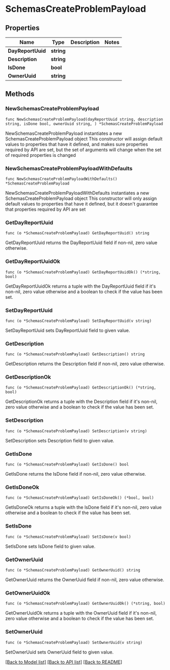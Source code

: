# SchemasCreateProblemPayload

## Properties

Name | Type | Description | Notes
------------ | ------------- | ------------- | -------------
**DayReportUuid** | **string** |  | 
**Description** | **string** |  | 
**IsDone** | **bool** |  | 
**OwnerUuid** | **string** |  | 

## Methods

### NewSchemasCreateProblemPayload

`func NewSchemasCreateProblemPayload(dayReportUuid string, description string, isDone bool, ownerUuid string, ) *SchemasCreateProblemPayload`

NewSchemasCreateProblemPayload instantiates a new SchemasCreateProblemPayload object
This constructor will assign default values to properties that have it defined,
and makes sure properties required by API are set, but the set of arguments
will change when the set of required properties is changed

### NewSchemasCreateProblemPayloadWithDefaults

`func NewSchemasCreateProblemPayloadWithDefaults() *SchemasCreateProblemPayload`

NewSchemasCreateProblemPayloadWithDefaults instantiates a new SchemasCreateProblemPayload object
This constructor will only assign default values to properties that have it defined,
but it doesn't guarantee that properties required by API are set

### GetDayReportUuid

`func (o *SchemasCreateProblemPayload) GetDayReportUuid() string`

GetDayReportUuid returns the DayReportUuid field if non-nil, zero value otherwise.

### GetDayReportUuidOk

`func (o *SchemasCreateProblemPayload) GetDayReportUuidOk() (*string, bool)`

GetDayReportUuidOk returns a tuple with the DayReportUuid field if it's non-nil, zero value otherwise
and a boolean to check if the value has been set.

### SetDayReportUuid

`func (o *SchemasCreateProblemPayload) SetDayReportUuid(v string)`

SetDayReportUuid sets DayReportUuid field to given value.


### GetDescription

`func (o *SchemasCreateProblemPayload) GetDescription() string`

GetDescription returns the Description field if non-nil, zero value otherwise.

### GetDescriptionOk

`func (o *SchemasCreateProblemPayload) GetDescriptionOk() (*string, bool)`

GetDescriptionOk returns a tuple with the Description field if it's non-nil, zero value otherwise
and a boolean to check if the value has been set.

### SetDescription

`func (o *SchemasCreateProblemPayload) SetDescription(v string)`

SetDescription sets Description field to given value.


### GetIsDone

`func (o *SchemasCreateProblemPayload) GetIsDone() bool`

GetIsDone returns the IsDone field if non-nil, zero value otherwise.

### GetIsDoneOk

`func (o *SchemasCreateProblemPayload) GetIsDoneOk() (*bool, bool)`

GetIsDoneOk returns a tuple with the IsDone field if it's non-nil, zero value otherwise
and a boolean to check if the value has been set.

### SetIsDone

`func (o *SchemasCreateProblemPayload) SetIsDone(v bool)`

SetIsDone sets IsDone field to given value.


### GetOwnerUuid

`func (o *SchemasCreateProblemPayload) GetOwnerUuid() string`

GetOwnerUuid returns the OwnerUuid field if non-nil, zero value otherwise.

### GetOwnerUuidOk

`func (o *SchemasCreateProblemPayload) GetOwnerUuidOk() (*string, bool)`

GetOwnerUuidOk returns a tuple with the OwnerUuid field if it's non-nil, zero value otherwise
and a boolean to check if the value has been set.

### SetOwnerUuid

`func (o *SchemasCreateProblemPayload) SetOwnerUuid(v string)`

SetOwnerUuid sets OwnerUuid field to given value.



[[Back to Model list]](../README.md#documentation-for-models) [[Back to API list]](../README.md#documentation-for-api-endpoints) [[Back to README]](../README.md)


